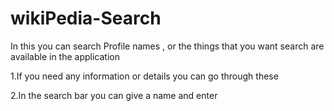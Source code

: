 # wikiPedia-Search
In this you can search Profile names , or the things that you want search are available in the application

1.If you need any information or details you can go through these

2.In the search bar you can give a name and enter
